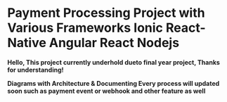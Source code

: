 # Payment Processing Project with Various Frameworks Ionic React-Native Angular React Nodejs

<strong> Hello, This project currently underhold dueto final year project, Thanks for understanding!  </strong> 

<strong> Diagrams with Architecture & Documenting Every process will updated soon such as payment event or webhook and other feature as well </strong> 


